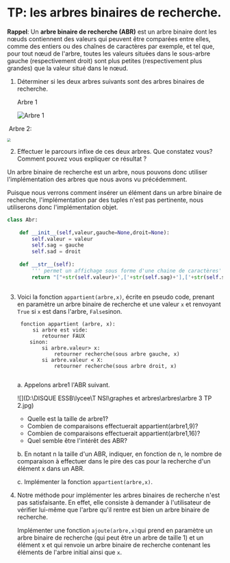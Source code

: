 # TP: les arbres binaires de recherche. 

**Rappel**: Un **arbre binaire de recherche (ABR)** est un arbre binaire dont les nœuds contiennent des valeurs qui peuvent être comparées entre elles, comme des entiers ou des chaînes de caractères par exemple, et tel que, pour tout nœud de l'arbre, toutes les valeurs situées dans le sous-arbre gauche (respectivement droit) sont plus petites (respectivement plus grandes) que la valeur situé dans le nœud. 

1. Déterminer si les deux arbres suivants sont des arbres binaires de recherche. 

   Arbre 1

   <img src="D:\DISQUE ESSB\lycee\T NSI\graphes et arbres\arbres\arbre 1 TP2.jpg" alt="Arbre 1" style="zoom:100%;" />

​    Arbre 2: 

<img src="D:\DISQUE ESSB\lycee\T NSI\graphes et arbres\arbres\arbre2 TP 2.png" style="zoom: 50%;" />

2. Effectuer le parcours infixe de ces deux arbres. Que constatez vous? Comment pouvez vous expliquer ce résultat ? 

Un arbre binaire de recherche est un arbre, nous pouvons donc utiliser l'implémentation des arbres que nous avons vu précédemment. 

Puisque nous verrons comment insérer un élément dans un arbre binaire de recherche, l'implémentation par des tuples n'est pas pertinente, nous utiliserons donc l'implémentation objet. 

```python
class Abr:
    
    def __init__(self,valeur,gauche=None,droit=None):
        self.valeur = valeur
        self.sag = gauche
        self.sad = droit
    
    def __str__(self):
        ''' permet un affichage sous forme d'une chaine de caractères'''
        return "["+str(self.valeur)+',['+str(self.sag)+'],['+str(self.sad)+']]'
    
```



3. Voici la fonction  `appartient(arbre,x)`, écrite en pseudo code, prenant en paramètre un arbre binaire de recherche et une valeur `x` et renvoyant `True` si `x` est dans l'arbre, `False`sinon. 

   ```
    fonction appartient (arbre, x):
        si arbre est vide:
           retourner FAUX
       sinon:
           si arbre.valeur> x:
               retourner recherche(sous arbre gauche, x)
           si arbre.valeur < X:
               retourner recherche(sous arbre droit, x)
           
   ```

    a. Appelons arbre1 l'ABR suivant. 

   ![](D:\DISQUE ESSB\lycee\T NSI\graphes et arbres\arbres\arbre 3 TP 2.jpg)

   - Quelle est la taille de arbre1? 
   - Combien de comparaisons effectuerait appartient(arbre1,9)? 
   - Combien de comparaisons effectuerait appartient(arbre1,16)? 
   - Quel semble être l'intérêt des ABR? 

   b. En notant n la taille d'un ABR, indiquer, en fonction de n,  le nombre de comparaison à effectuer dans le pire des cas pour la recherche d'un élément x dans un ABR. 

   c. Implémenter la fonction `appartient(arbre,x)`. 

   

4. Notre méthode pour implémenter les arbres binaires de recherche n'est pas satisfaisante. En effet, elle consiste à demander à l'utilisateur de vérifier lui-même que l'arbre qu'il rentre est bien un arbre binaire de recherche. 

   Implémenter une fonction `ajoute(arbre,x)`qui prend en paramètre un arbre binaire de recherche (qui peut être un arbre de taille 1) et un élément x et qui renvoie un arbre binaire de recherche contenant les éléments de l'arbre initial ainsi que `x`.